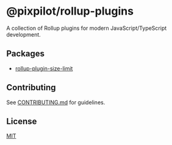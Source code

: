 # @pixpilot/rollup-plugins

A collection of Rollup plugins for modern JavaScript/TypeScript development.

## Packages

- [rollup-plugin-size-limit](packages/rollup-plugin-size-limit/README.md)

## Contributing

See [CONTRIBUTING.md](CONTRIBUTING.md) for guidelines.

## License

[MIT](LICENSE)
